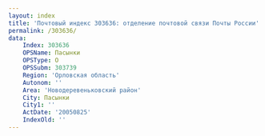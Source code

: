 ```yaml
---
layout: index
title: 'Почтовый индекс 303636: отделение почтовой связи Почты России'
permalink: /303636/
data:
    Index: 303636
    OPSName: Пасынки
    OPSType: О
    OPSSubm: 303739
    Region: 'Орловская область'
    Autonom: ''
    Area: 'Новодеревеньковский район'
    City: Пасынки
    City1: ''
    ActDate: '20050825'
    IndexOld: ''
---
```

